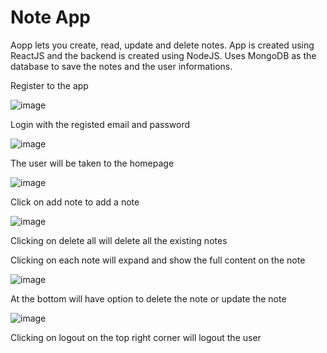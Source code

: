 # Note App

Aopp lets you create, read, update and delete notes. App is created using ReactJS and the backend is created using NodeJS. Uses MongoDB as the database to save the notes and the user informations.

Register to the app  

![image](https://user-images.githubusercontent.com/122369312/228522761-055e47a9-b612-4363-a513-e67ce44aaeb6.png)

Login with the registed email and password

![image](https://user-images.githubusercontent.com/122369312/228524188-f5cf86e0-77bd-4ee1-85e4-e27a8bb6c206.png)

The user will be taken to the homepage

![image](https://user-images.githubusercontent.com/122369312/228524728-ec69a6d8-c83c-4a96-80ca-131cc9faece1.png)

Click on add note to add a note

![image](https://user-images.githubusercontent.com/122369312/228524855-3f0c1421-645f-4ade-b7de-47d7e80dcb4f.png)

Clicking on delete all will delete all the existing notes

Clicking on each note will expand and show the full content on the note

![image](https://user-images.githubusercontent.com/122369312/228525082-fc8eee24-ca68-411a-b882-0ec06cfddbcf.png)

At the bottom will have option to delete the note or update the note

![image](https://user-images.githubusercontent.com/122369312/228525277-db4a3d35-1094-4003-9c32-56a4046a04ef.png)

Clicking on logout on the top right corner will logout the user
